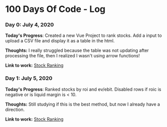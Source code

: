 # 100 Days Of Code - Log

### Day 0: July 4, 2020

**Today's Progress**: Created a new Vue Project to rank stocks. Add a input to upload a CSV file and display it as a table in the html.

**Thoughts:** I really struggled because the table was not updating after processing the file, then I realized I wasn't using arrow functions!

**Link to work:** [Stock Ranking](https://github.com/isadorastan/stock-ranking)


### Day 1: July 5, 2020

**Today's Progress**: Ranked stocks by roi and ev/ebit. Disabled rows if roic is negative or is liquid margin is < 10.

**Thoughts:** Still studying if this is the best method, but now I already have a direction.

**Link to work:** [Stock Ranking](https://github.com/isadorastan/stock-ranking)
